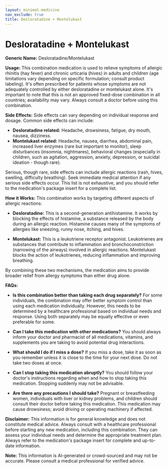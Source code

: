 ```yaml
---
layout: minimal-medicine
nav_exclude: true
title: Desloratadine + Montelukast
---
```


# Desloratadine + Montelukast

**Generic Name:** Desloratadine/Montelukast

**Usage:** This combination medication is used to relieve symptoms of allergic rhinitis (hay fever) and chronic urticaria (hives) in adults and children (age limitations vary depending on specific formulation; consult product labeling).  It's often prescribed for patients whose symptoms are not adequately controlled by either desloratadine or montelukast alone.  It's important to note that this is not an approved fixed-dose combination in all countries; availability may vary.  Always consult a doctor before using this combination.

**Side Effects:**  Side effects can vary depending on individual response and dosage. Common side effects can include:

* **Desloratadine related:** Headache, drowsiness, fatigue, dry mouth, nausea, dizziness.
* **Montelukast related:** Headache, nausea, diarrhea, abdominal pain, increased liver enzymes (rare but important to monitor),  sleep disturbances (insomnia, nightmares),  behavioral changes (especially in children, such as agitation, aggression, anxiety, depression, or suicidal ideation - though rare).

Serious, though rare, side effects can include allergic reactions (rash, hives, swelling, difficulty breathing).  Seek immediate medical attention if any serious side effects occur.  This list is not exhaustive, and you should refer to the medication's package insert for a complete list.

**How it Works:** This combination works by targeting different aspects of allergic reactions:

* **Desloratadine:** This is a second-generation antihistamine. It works by blocking the effects of histamine, a substance released by the body during an allergic reaction. Histamine causes many of the symptoms of allergies like sneezing, runny nose, itching, and hives.

* **Montelukast:** This is a leukotriene receptor antagonist. Leukotrienes are substances that contribute to inflammation and bronchoconstriction (narrowing of the airways) involved in allergic reactions.  Montelukast blocks the action of leukotrienes, reducing inflammation and improving breathing.

By combining these two mechanisms, the medication aims to provide broader relief from allergy symptoms than either drug alone.

**FAQs:**

* **Is this combination better than taking each drug separately?** For some individuals, the combination may offer better symptom control than using each medication individually. However, this needs to be determined by a healthcare professional based on individual needs and response.  Using both separately may be equally effective or even preferable for some.

* **Can I take this medication with other medications?**  You should always inform your doctor and pharmacist of all medications, vitamins, and supplements you are taking to avoid potential drug interactions.

* **What should I do if I miss a dose?** If you miss a dose, take it as soon as you remember unless it is close to the time for your next dose. Do not take two doses at once.

* **Can I stop taking this medication abruptly?**  You should follow your doctor's instructions regarding when and how to stop taking this medication.  Stopping suddenly may not be advisable.

* **Are there any precautions I should take?**  Pregnant or breastfeeding women, individuals with liver or kidney problems, and children should consult their doctor before taking this medication.  This medication may cause drowsiness; avoid driving or operating machinery if affected.


**Disclaimer:** This information is for general knowledge and does not constitute medical advice.  Always consult with a healthcare professional before starting any new medication, including this combination.  They can assess your individual needs and determine the appropriate treatment plan.  Always refer to the medication's package insert for complete and up-to-date information.


**Note:** This information is AI-generated or crowd-sourced and may not be accurate. Please consult a medical professional for verified advice.